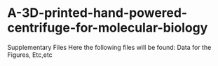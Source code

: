 # A-3D-printed-hand-powered-centrifuge-for-molecular-biology
Supplementary Files 
Here the following files will be found:
Data for the Figures, 
Etc,etc





